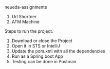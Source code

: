 neueda-assignments

1. Url Shortner 
2. ATM Machine

Steps to run the project.

1. Download or close the Project 
2. Open it in STS or IntelliJ
3. Update the pom.xml with all the dependencies 
4. Run as a Spring boot App
5. Testing can be done in Postman 
